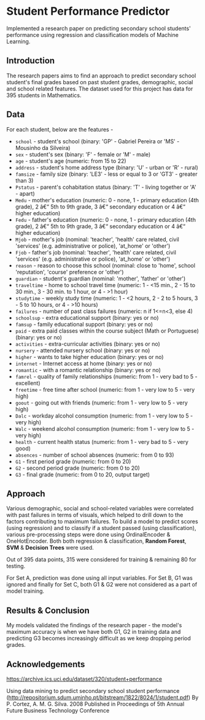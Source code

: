 # Student Performance Predictor

Implemented a research paper on predicting secondary school students' performance using regression and classification models of Machine Learning.

## Introduction
The research papers aims to find an approach to predict secondary school student's final grades based on past student grades, demographic, social and school related features. The dataset used for this project has data for 395 students in Mathematics.

## Data
For each student, below are the features -

- `school` - student's school (binary: 'GP' - Gabriel Pereira or 'MS' - Mousinho da Silveira)
- `sex` - student's sex (binary: 'F' - female or 'M' - male)
- `age` - student's age (numeric: from 15 to 22)
- `address` - student's home address type (binary: 'U' - urban or 'R' - rural)
- `famsize` - family size (binary: 'LE3' - less or equal to 3 or 'GT3' - greater than 3)
- `Pstatus` - parent's cohabitation status (binary: 'T' - living together or 'A' - apart)
- `Medu` - mother's education (numeric: 0 - none,  1 - primary education (4th grade), 2 â€“ 5th to 9th grade, 3 â€“ secondary education or 4 â€“ higher education)
- `Fedu` - father's education (numeric: 0 - none,  1 - primary education (4th grade), 2 â€“ 5th to 9th grade, 3 â€“ secondary education or 4 â€“ higher education)
- `Mjob` - mother's job (nominal: 'teacher', 'health' care related, civil 'services' (e.g. administrative or police), 'at_home' or 'other')
- `Fjob` - father's job (nominal: 'teacher', 'health' care related, civil 'services' (e.g. administrative or police), 'at_home' or 'other')
- `reason` - reason to choose this school (nominal: close to 'home', school 'reputation', 'course' preference or 'other')
- `guardian` - student's guardian (nominal: 'mother', 'father' or 'other')
- `traveltime` - home to school travel time (numeric: 1 - <15 min., 2 - 15 to 30 min., 3 - 30 min. to 1 hour, or 4 - >1 hour)
- `studytime` - weekly study time (numeric: 1 - <2 hours, 2 - 2 to 5 hours, 3 - 5 to 10 hours, or 4 - >10 hours)
- `failures` - number of past class failures (numeric: n if 1<=n<3, else 4)
- `schoolsup` - extra educational support (binary: yes or no)
- `famsup` - family educational support (binary: yes or no)
- `paid` - extra paid classes within the course subject (Math or Portuguese) (binary: yes or no)
- `activities` - extra-curricular activities (binary: yes or no)
- `nursery` - attended nursery school (binary: yes or no)
- `higher` - wants to take higher education (binary: yes or no)
- `internet` - Internet access at home (binary: yes or no)
- `romantic` - with a romantic relationship (binary: yes or no)
- `famrel` - quality of family relationships (numeric: from 1 - very bad to 5 - excellent)
- `freetime` - free time after school (numeric: from 1 - very low to 5 - very high)
- `goout` - going out with friends (numeric: from 1 - very low to 5 - very high)
- `Dalc` - workday alcohol consumption (numeric: from 1 - very low to 5 - very high)
- `Walc` - weekend alcohol consumption (numeric: from 1 - very low to 5 - very high)
- `health` - current health status (numeric: from 1 - very bad to 5 - very good)
- `absences` - number of school absences (numeric: from 0 to 93)
- `G1` - first period grade (numeric: from 0 to 20)
- `G2` - second period grade (numeric: from 0 to 20)
- `G3` - final grade (numeric: from 0 to 20, output target)

## Approach
Various demographic, social and school-related variables were correlated with past failures in terms of visuals, which helped to drill down to the factors contributing to maximum failures. To build a model to predict scores (using regression) and to classify if a student passed (using classification), various pre-processing steps were done using OrdinalEncoder & OneHotEncoder. Both both regression & classification, **Random Forest**, **SVM** & **Decision Trees** were used.

Out of 395 data points, 315 were considered for training & remaining 80 for testing.

For Set A, prediction was done using all input variables. For Set B, G1 was ignored and finally for Set C, both G1 & G2 were not considered as a part of model training.

## Results & Conclusion
My models validated the findings of the research paper - the model's maximum accuracy is when we have both G1, G2 in training data and predicting G3 becomes increasingly difficult as we keep dropping period grades. 

## Acknowledgements

https://archive.ics.uci.edu/dataset/320/student+performance

Using data mining to predict secondary school student performance (http://repositorium.sdum.uminho.pt/bitstream/1822/8024/1/student.pdf)
By P. Cortez, A. M. G. Silva. 2008
Published in Proceedings of 5th Annual Future Business Technology Conference
